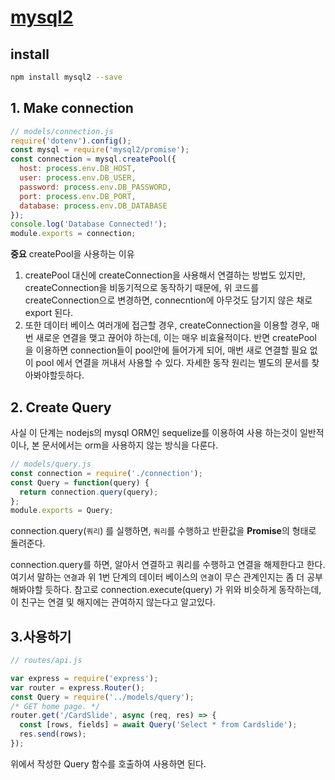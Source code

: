 # [mysql2](https://www.npmjs.com/package/mysql2)

## install 

```bash
npm install mysql2 --save
```

## 1. Make connection

```js
// models/connection.js
require('dotenv').config();
const mysql = require('mysql2/promise');
const connection = mysql.createPool({
  host: process.env.DB_HOST,
  user: process.env.DB_USER,
  password: process.env.DB_PASSWORD,
  port: process.env.DB_PORT,
  database: process.env.DB_DATABASE
});
console.log('Database Connected!');
module.exports = connection;
```
**중요** createPool을 사용하는 이유
1. createPool 대신에 createConnection을 사용해서 연결하는 방법도 있지만, createConnection을 비동기적으로 동작하기 때문에, 위 코드를 createConnection으로 변경하면, connecntion에 아무것도 담기지 않은 채로 export 된다.
2. 또한 데이터 베이스 여러개에 접근할 경우, createConnection을 이용할 경우, 매번 새로운 연결을 맺고 끊어야 하는데, 이는 매우 비효율적이다. 반면 createPool 을 이용하면 connection들이 pool안에 들어가게 되어, 매번 새로 연결할 필요 없이 pool 에서 연결을 꺼내서 사용할 수 있다. 자세한 동작 원리는 별도의 문서를 찾아봐야할듯하다.

## 2. Create Query
사실 이 단계는 nodejs의 mysql ORM인 sequelize를 이용하여 사용 하는것이 일반적이나, 본 문서에서는 orm을 사용하지 않는 방식을 다룬다. 

```js
// models/query.js
const connection = require('./connection');
const Query = function(query) {
  return connection.query(query);
};
module.exports = Query;

```
connection.query(`쿼리`) 를 실행하면, `쿼리`를 수행하고 반환값을 **Promise**의 형태로 돌려준다.

connection.query를 하면, 알아서 연결하고 쿼리를 수행하고 연결을 해제한다고 한다. 여기서 말하는 `연결`과 위 1번 단계의 데이터 베이스의 `연결`이 무슨 관계인지는 좀 더 공부해봐야할 듯하다.
참고로 connection.execute(query) 가 위와 비슷하게 동작하는데, 이 친구는 연결 및 해지에는 관여하지 않는다고 알고있다.

## 3.사용하기

```js
// routes/api.js

var express = require('express');
var router = express.Router();
const Query = require('../models/query');
/* GET home page. */
router.get('/CardSlide', async (req, res) => {
  const [rows, fields] = await Query('Select * from Cardslide');
  res.send(rows);
});
```
위에서 작성한 Query 함수를 호출하여 사용하면 된다.